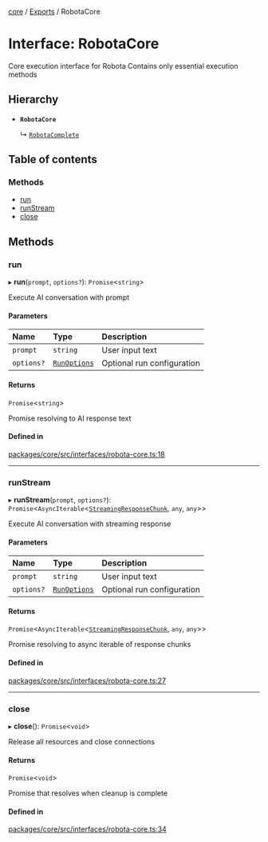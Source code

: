 <!-- 
 ⚠️  AUTO-GENERATED FILE - DO NOT EDIT MANUALLY
 This file is automatically generated by scripts/docs-generator.js
 To make changes, edit the source TypeScript files or update the generator script
-->

[core](../../) / [Exports](../modules) / RobotaCore

# Interface: RobotaCore

Core execution interface for Robota
Contains only essential execution methods

## Hierarchy

- **`RobotaCore`**

  ↳ [`RobotaComplete`](RobotaComplete)

## Table of contents

### Methods

- [run](RobotaCore#run)
- [runStream](RobotaCore#runstream)
- [close](RobotaCore#close)

## Methods

### run

▸ **run**(`prompt`, `options?`): `Promise`\<`string`\>

Execute AI conversation with prompt

#### Parameters

| Name | Type | Description |
| :------ | :------ | :------ |
| `prompt` | `string` | User input text |
| `options?` | [`RunOptions`](RunOptions) | Optional run configuration |

#### Returns

`Promise`\<`string`\>

Promise resolving to AI response text

#### Defined in

[packages/core/src/interfaces/robota-core.ts:18](https://github.com/woojubb/robota/blob/99dadbf06916eba8bc2a112b20eb18f9ab438c3e/packages/core/src/interfaces/robota-core.ts#L18)

___

### runStream

▸ **runStream**(`prompt`, `options?`): `Promise`\<`AsyncIterable`\<[`StreamingResponseChunk`](StreamingResponseChunk), `any`, `any`\>\>

Execute AI conversation with streaming response

#### Parameters

| Name | Type | Description |
| :------ | :------ | :------ |
| `prompt` | `string` | User input text |
| `options?` | [`RunOptions`](RunOptions) | Optional run configuration |

#### Returns

`Promise`\<`AsyncIterable`\<[`StreamingResponseChunk`](StreamingResponseChunk), `any`, `any`\>\>

Promise resolving to async iterable of response chunks

#### Defined in

[packages/core/src/interfaces/robota-core.ts:27](https://github.com/woojubb/robota/blob/99dadbf06916eba8bc2a112b20eb18f9ab438c3e/packages/core/src/interfaces/robota-core.ts#L27)

___

### close

▸ **close**(): `Promise`\<`void`\>

Release all resources and close connections

#### Returns

`Promise`\<`void`\>

Promise that resolves when cleanup is complete

#### Defined in

[packages/core/src/interfaces/robota-core.ts:34](https://github.com/woojubb/robota/blob/99dadbf06916eba8bc2a112b20eb18f9ab438c3e/packages/core/src/interfaces/robota-core.ts#L34)
